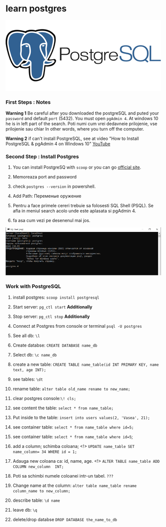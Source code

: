 # learn postgres
![JavaScript](img/postgres.png)

### First Steps : Notes

**Warning 1** Be careful after you downloaded the postgreSQL and puted your `password` and default `port` (5432). You must open `pgAdmin 4`. At windows 10 he is in left part of the search. Poti numi cum vrei dedavneie prilojenie, vse prilojenie sau chiar In other words, where you turn off the computer.

**Warning 2** if can't install PostgreSQL, see at video "How to Install PostgreSQL & pgAdmin 4 on Windows 10" [YouTube](https://www.youtube.com/watch?v=e1MwsT5FJRQ&list=PLQqEY2kzSbZ5m0FyWH0BuOiCne05mwecW&index=6&ab_channel=ProgrammingKnowledge)

### Second Step : Install Postgres

1. You can install PostgreSQ with `scoop` or you can go [official site](https://www.postgresql.org/download/). 

2. Memoreaza port and password

3. check `postgres --version` in powershell.

4. Add Path: Переменые оружение

5. Pentru a face primele cereri trebuie sa folosesti SQL Shell (PSQL). Se afla in meniul search acolo unde este aplasata si pgAdmin 4.

6. fa asa cum vezi pe desenenul mai jos.

![PSQL](img/SQL_Shell_PSQL.PNG) 

### Work with PostgreSQL

1. install postgres: `scoop install postgresql`

2. Start server: `pg_ctl start`  **Additionally**

3. Stop server: `pg_ctl stop` **Additionally**

4. Connect at Postgres from console or terminal `psql -U postgres`

5. See all db: `\l`

6. Create databse: `CREATE DATABASE name_db`

7. Select db: `\c name_db`

8. create a new table:
`CREATE TABLE name_table(id INT PRIMARY KEY, name text, age INT);`

9. see tables: `\dt`

10. rename table: `alter table old_name rename to new_name;`

11. clear postgres console:`\! cls;`

12. see content the table: `select * from name_table;`

13. Put inside to the table: 
`insert into users values(2, 'Vasea', 21);`

14. see container table:
`select * from name_table where id=5;`

15. see container table: `select * from name_table where id=5`;

16. add a column; schimba coloana; <!>
`UPDATE name_table SET name_column= 34 WHERE id = 1;`

17. Adauga new coloana ca: id, name, age. <!>
`ALTER TABLE name_table ADD COLUMN new_column  INT; `

18. Poti sa schimbi numele coloanei intr-un tabel.
`???`

19. Change name at the column:
`alter table name_table rename column_name to new_column;`

20. describe table: `\d name`

21. leave db: `\q`

22. delete/drop databse `DROP DATABASE the_name_to_db`